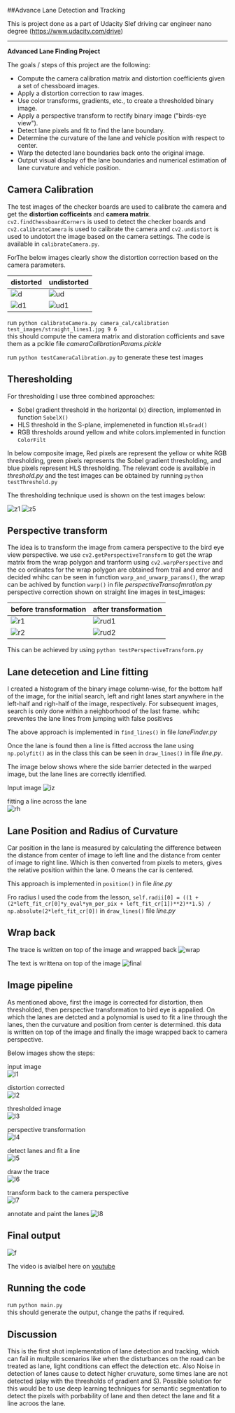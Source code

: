 ##Advance Lane Detection and Tracking

This is project done as a part of Udacity Slef driving car engineer nano degree (https://www.udacity.com/drive)

---

**Advanced Lane Finding Project**

The goals / steps of this project are the following:

* Compute the camera calibration matrix and distortion coefficients given a set of chessboard images.
* Apply a distortion correction to raw images.
* Use color transforms, gradients, etc., to create a thresholded binary image.
* Apply a perspective transform to rectify binary image ("birds-eye view").
* Detect lane pixels and fit to find the lane boundary.
* Determine the curvature of the lane and vehicle position with respect to center.
* Warp the detected lane boundaries back onto the original image.
* Output visual display of the lane boundaries and numerical estimation of lane curvature and vehicle position.

## Camera Calibration
The test images of the checker boards are used to calibrate the camera and get the **distortion cofficeints** and **camera matrix**. `cv2.findChessboardCorners` is used to detect the checker boards and `cv2.calibrateCamera` is used to calibrate the camera and `cv2.undistort` is used to undotort the image based on the camera settings.
The code is available in `calibrateCamera.py`.

ForThe below images clearly show the distortion correction based on the camera parameters.

distorted                                      |              undistorted                         
---------------------------------------------- | ----------------------------------------------
![d](./camera_cal/calibration2.jpg)          | ![ud](./output_images/calibrated/corrected2.png) 
![d1](./test_images/straight_lines2.jpg)       | ![ud1](./output_images/calibrated/testCorrected2.png) 

run `python calibrateCamera.py camera_cal/calibration test_images/straight_lines1.jpg 9 6`         
this should compute the camera matrix and distoration cofficients and save them as a pcikle file
 *cameraCalibrationParams.pickle*
 
run `python testCameraCalibration.py` to generate these test images
 
## Theresholding  
 
For thresholding I use three combined approaches: 
* Sobel gradient threshold in the horizontal (x) direction, implemented in function `SobelX()`
* HLS threshold in the S-plane, implemeneted in function `HlsGrad()`
* RGB thresholds around yellow and white colors.implemented in  function `ColorFilt`

In below composite image, Red pixels are represent the yellow or white RGB thresholding, green pixels represents the Sobel gradient thresholding, and blue pixels represent HLS thresholding. 
The relevant code is available in *threshold.py* and the test images can be obtained by running `python testThreshold.py`

The thresholding technique used is shown on the test images below:

![z1](./output_images/threshold/image1.png)
![z5](./output_images/threshold/image5.png)

## Perspective transform

The idea is to transform the image from camera perspective to the bird eye view perspective. we use `cv2.getPerspectiveTransform` to get the wrap matrix from the wrap polygon and tranform using `cv2.warpPerspective` and the co ordinates for the wrap polygon are obtained from trail and error and decided whihc can be seen in function `warp_and_unwarp_params()`, the wrap can be achived by function `warp()` in file *perspectiveTransofmration.py*
perspective correction shown on straight line images in test_images:

before transformation                             |              after transformation 
------------------------------------------------  | ------------------------------------------------
![r1](./test_images/straight_lines1.png)  | ![rud1](./output_images/perspective/output1.png) 
![r2](./test_images/straight_lines2.png)  | ![rud2](./output_images/perspective/output2.png) 


This can be achieved by using `python testPerspectiveTransform.py`    

## Lane detecetion and Line fitting

I created a histogram of the binary image column-wise, for the bottom half of the image, for the initial search, left and right lanes start anywhere in the left-half and righ-half of the image, respectively. For subsequent images, search is only done within a neighborhood of the last frame. whihc preventes the lane lines from jumping with false positives

The above approach is implemented in `find_lines()` in file *laneFinder.py*

Once the lane is found then a line is fitted accross the lane using `np.polyfit()` as in the class this can be seen in `draw_lines()` in file *line.py*.

The image below shows where the side barrier detected in the warped image, but the lane lines are correctly identified.

Input image
![iz](./output_images/pipeline/input.png)

fitting a line across the lane                        
![rh](./output_images/pipeline/lanes.png)


## Lane Position and Radius of Curvature

Car position in the lane is measured by calculating the difference between the distance from center of image to left line and the distance from center of image to right line. Which is then converted from pixels to meters, gives the relative position within the lane. 0 means the car is centered. 

This approach is implemented in `position()` in file *line.py*

Fro radius I used the code from the lesson, `self.radii[0] = ((1 + (2*left_fit_cr[0]*y_eval*ym_per_pix + left_fit_cr[1])**2)**1.5) / np.absolute(2*left_fit_cr[0])` in `draw_lines()` file *line.py*


## Wrap back
The trace is written on top of the image and wrapped back
![wrap](./output_images/pipeline/input.png)

The text is writtena on top of the image
![final](./output_images/pipeline/annotated.png)

## Image pipeline

As mentioned above, first the image is corrected for distortion, then thresholded, then perspective transformation to bird eye is appalied. On which the lanes are detcted and a polynomial is used to fit a line through the lanes, then the curvature and position from center is determined. this data is written on top of the image and finally the image wrapped back to camera perspective.

Below images show the steps:

input image                                                              
![l1](./output_images/pipeline/input.png)

distortion corrected               
![l2](./output_images/pipeline/undistort.png) 

 thresholded image                      
![l3](./output_images/pipeline/threshold.png)

perspective transformation                                                          
![l4](./corrected_images/pipeline/wrapped.png) 

detect lanes and fit a line                                       
![l5](./output_images/pipeline/lanes.pngg) 

draw the trace                 
![l6](./output_images/pipeline/laneOnBirdEye.png)                            

transform back to the camera perspective               
![l7](./output_images/pipeline/unwrapped.png) 

annotate and paint the lanes
![l8](./output_images/pipeline/annotated.png) 

## Final output

![f](./output_images/pipeline/annotated.png) 

The video is avialbel here on [youtube](https://www.youtube.com/watch?v=QqeRckiXBss&feature=youtu.be)

## Running the code
run `python main.py`      
this should generate the output, change the paths if required.

## Discussion

This is the first shot implementation of lane detection and tracking, which can fail in multpile scenarios like when the disturbances on the road can be treated as lane, light conditions can effect the detection etc.
Also Noise in detection of lanes cause to detect higher cruvature, some times lane are not detected (play with the thresholds of gradient and S).
Possible solution for this would be to use deep learning techniques for semantic segmentation to detect the pixels with porbability of lane and then detect the lane and fit a line acroos the lane.

